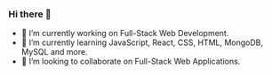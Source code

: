 ### Hi there 👋

- 🔭 I’m currently working on Full-Stack Web Development.
- 🌱 I’m currently learning JavaScript, React, CSS, HTML, MongoDB, MySQL and more.
- 👯 I’m looking to collaborate on Full-Stack Web Applications.
